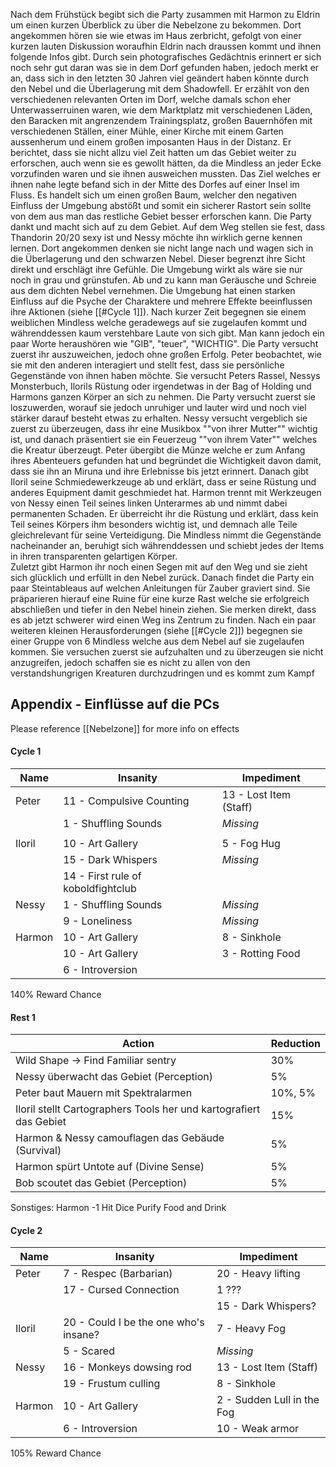 Nach dem Frühstück begibt sich die Party zusammen mit Harmon zu Eldrin um einen kurzen Überblick zu über die Nebelzone zu bekommen.
Dort angekommen hören sie wie etwas im Haus zerbricht, gefolgt von einer kurzen lauten Diskussion woraufhin Eldrin nach draussen kommt und ihnen folgende Infos gibt.
Durch sein photografisches Gedächtnis erinnert er sich noch sehr gut daran was sie in dem Dorf gefunden haben, jedoch merkt er an, dass sich in den letzten 30 Jahren viel geändert haben könnte durch den Nebel und die Überlagerung mit dem Shadowfell.
Er erzählt von den verschiedenen relevanten Orten im Dorf, welche damals schon eher Unterwasserruinen waren, wie dem Marktplatz mit verschiedenen Läden, den Baracken mit angrenzendem Trainingsplatz, großen Bauernhöfen mit verschiedenen Ställen, einer Mühle, einer Kirche mit einem Garten aussenherum und einem großen imposanten Haus in der Distanz.
Er berichtet, dass sie nicht allzu viel Zeit hatten um das Gebiet weiter zu erforschen, auch wenn sie es gewollt hätten, da die Mindless an jeder Ecke vorzufinden waren und sie ihnen ausweichen mussten. Das Ziel welches er ihnen nahe legte befand sich in der Mitte des Dorfes auf einer Insel im Fluss. Es handelt sich um einen großen Baum, welcher den negativen Einfluss der Umgebung abstößt und somit ein sicherer Rastort sein sollte von dem aus man das restliche Gebiet besser erforschen kann.
Die Party dankt und macht sich auf zu dem Gebiet. Auf dem Weg stellen sie fest, dass Thandorin 20/20 sexy ist und Nessy möchte ihn wirklich gerne kennen lernen.
Dort angekommen denken sie nicht lange nach und wagen sich in die Überlagerung und den schwarzen Nebel. Dieser begrenzt ihre Sicht direkt und erschlägt ihre Gefühle. Die Umgebung wirkt als wäre sie nur noch in grau und grünstufen. Ab und zu kann man Geräusche und Schreie aus dem dichten Nebel vernehmen.
Die Umgebung hat einen starken Einfluss auf die Psyche der Charaktere und mehrere Effekte beeinflussen ihre Aktionen (siehe [[#Cycle 1]]). Nach kurzer Zeit begegnen sie einem weiblichen Mindless welche geradewegs auf sie zugelaufen kommt und währenddessen kaum verstehbare Laute von sich gibt. Man kann jedoch ein paar Worte heraushören wie "GIB", "teuer", "WICHTIG". 
Die Party versucht zuerst ihr auszuweichen, jedoch ohne großen Erfolg. Peter beobachtet, wie sie mit den anderen interagiert und stellt fest, dass sie persönliche Gegenstände von ihnen haben möchte. Sie versucht Peters Rassel, Nessys Monsterbuch, Ilorils Rüstung oder irgendetwas in der Bag of Holding und Harmons ganzen Körper an sich zu nehmen.
Die Party versucht zuerst sie loszuwerden, worauf sie jedoch unruhiger und lauter wird und noch viel stärker darauf besteht etwas zu erhalten.
Nessy versucht vergeblich sie zuerst zu überzeugen, dass ihr eine Musikbox ""von ihrer Mutter"" wichtig ist, und danach präsentiert sie ein Feuerzeug ""von ihrem Vater"" welches die Kreatur überzeugt.
Peter übergibt die Münze welche er zum Anfang ihres Abenteuers gefunden hat und begründet die Wichtigkeit davon damit, dass sie ihn an Miruna und ihre Erlebnisse bis jetzt erinnert. 
Danach gibt Iloril seine Schmiedewerkzeuge ab und erklärt, dass er seine Rüstung und anderes Equipment damit geschmiedet hat.
Harmon trennt mit Werkzeugen von Nessy einen Teil seines linken Unterarmes ab und nimmt dabei permanenten Schaden. Er überreicht ihr die Rüstung und erklärt, dass kein Teil seines Körpers ihm besonders wichtig ist, und demnach alle Teile gleichrelevant für seine Verteidigung.
Die Mindless nimmt die Gegenstände nacheinander an, beruhigt sich währenddessen und schiebt jedes der Items in ihren transparenten gelartigen Körper.  
Zuletzt gibt Harmon ihr noch einen Segen mit auf den Weg und sie zieht sich glücklich und erfüllt in den Nebel zurück.
Danach findet die Party ein paar Steintableaus auf welchen Anleitungen für Zauber graviert sind.
Sie präparieren hierauf eine Ruine für eine kurze Rast welche sie erfolgreich abschließen und tiefer in den Nebel hinein ziehen. Sie merken direkt, dass es ab jetzt schwerer wird einen Weg ins Zentrum zu finden.
Nach ein paar weiteren kleinen Herausforderungen (siehe [[#Cycle 2]]) begegnen sie einer Gruppe von 6 Mindless welche aus dem Nebel auf sie zugelaufen kommen. Sie versuchen zuerst sie aufzuhalten und zu überzeugen sie nicht anzugreifen, jedoch schaffen sie es nicht zu allen von den verstandshungrigen Kreaturen durchzudringen und es kommt zum Kampf 

## Appendix - Einflüsse auf die PCs
Please reference [[Nebelzone]] for more info on effects
#### Cycle 1

| Name   | Insanity                           | Impediment             |
| ------ | ---------------------------------- | ---------------------- |
| Peter  | 11 - Compulsive Counting           | 13 - Lost Item (Staff) |
|        | 1 - Shuffling Sounds               | *Missing*              |
|        |                                    |                        |
| Iloril | 10 - Art Gallery                   | 5 - Fog Hug            |
|        | 15 - Dark Whispers                 | *Missing*              |
|        | 14 - First rule of koboldfightclub |                        |
| Nessy  | 1 - Shuffling Sounds               | *Missing*              |
|        | 9 - Loneliness                     | *Missing*              |
| Harmon | 10 - Art Gallery                   | 8 - Sinkhole           |
|        | 10 - Art Gallery                   | 3 - Rotting Food       |
|        | 6 - Introversion                   |                        |
140% Reward Chance

#### Rest 1

| Action                                                             | Reduction |
| ------------------------------------------------------------------ | --------- |
| Wild Shape -> Find Familiar sentry                                 | 30%       |
| Nessy überwacht das Gebiet (Perception)                            | 5%        |
| Peter baut Mauern mit Spektralarmen                                | 10%, 5%   |
| Iloril stellt Cartographers Tools her und kartografiert das Gebiet | 15%       |
| Harmon & Nessy camouflagen das Gebäude (Survival)                  | 5%        |
| Harmon spürt Untote auf (Divine Sense)                             | 5%        |
| Bob scoutet das Gebiet (Perception)                                | 5%        |
Sonstiges:
Harmon -1 Hit Dice
Purify Food and Drink
#### Cycle 2

| Name   | Insanity                              | Impediment                 |
| ------ | ------------------------------------- | -------------------------- |
| Peter  | 7 - Respec (Barbarian)                | 20 - Heavy lifting         |
|        | 17 - Cursed Connection                | 1 ???                      |
|        |                                       | 15 - Dark Whispers?        |
| Iloril | 20 - Could I be the one who's insane? | 7 - Heavy Fog              |
|        | 5 - Scared                            | *Missing*                  |
| Nessy  | 16 - Monkeys dowsing rod              | 13 - Lost Item (Staff)     |
|        | 19 - Frustum culling                  | 8 - Sinkhole               |
| Harmon | 10 - Art Gallery                      | 2 - Sudden Lull in the Fog |
|        | 6 - Introversion                      | 10 - Weak armor            |

105% Reward Chance